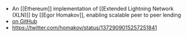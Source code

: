 - An [[Ethereum]] implementation of [[Extended Lightning Network (XLN)]] by [[Egor Homakov]], enabling scalable peer to peer lending
- [on GitHub](https://github.com/homakov/xlncontracts/blob/main/contracts/xln.sol)
- https://twitter.com/homakov/status/1372909015257251841
